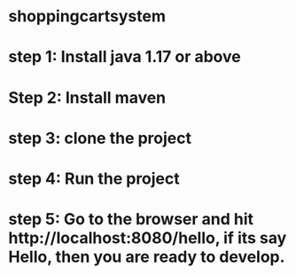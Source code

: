 # shoppingcartsystem
# step 1: Install java 1.17 or above
# Step 2: Install maven
# step 3: clone the project
# step 4: Run the project
# step 5: Go to the browser and hit http://localhost:8080/hello, if its say Hello, then you are ready to develop.
